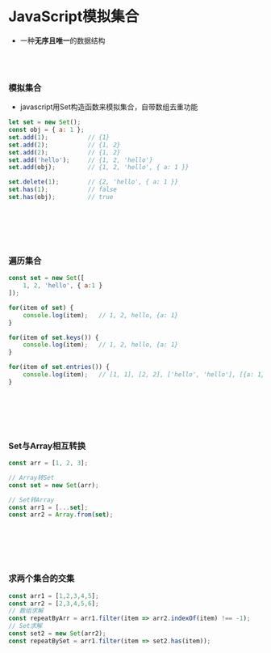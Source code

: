 # JavaScript模拟集合

- 一种**无序且唯一**的数据结构

<br></br>


### 模拟集合

- javascript用Set构造函数来模拟集合，自带数组去重功能

```javascript
let set = new Set();
const obj = { a: 1 };
set.add(1);           // {1}
set.add(2);           // {1, 2}
set.add(2);           // {1, 2}
set.add('hello');     // {1, 2, 'hello'}
set.add(obj);         // {1, 2, 'hello', { a: 1 }}

set.delete(1);        // {2, 'hello', { a: 1 }}
set.has(1);           // false
set.has(obj);         // true
```

<br></br>
<br></br>




### 遍历集合

```javascript
const set = new Set([
    1, 2, 'hello', { a:1 }
]);

for(item of set) {
    console.log(item);   // 1, 2, hello, {a: 1}
}

for(item of set.keys()) {
    console.log(item);   // 1, 2, hello, {a: 1}
}

for(item of set.entries()) {
    console.log(item);   // [1, 1], [2, 2], ['hello', 'hello'], [{a: 1}, {a: 1}]
}
```

<br></br>
<br></br>




### Set与Array相互转换

```javascript
const arr = [1, 2, 3];

// Array转Set
const set = new Set(arr);

// Set转Array
const arr1 = [...set];
const arr2 = Array.from(set);
```

<br></br>
<br></br>




### 求两个集合的交集

```javascript
const arr1 = [1,2,3,4,5];
const arr2 = [2,3,4,5,6];
// 数组求解
const repeatByArr = arr1.filter(item => arr2.indexOf(item) !== -1);
// Set求解
const set2 = new Set(arr2);
const repeatBySet = arr1.filter(item => set2.has(item));
```

<br></br>
<br></br>
